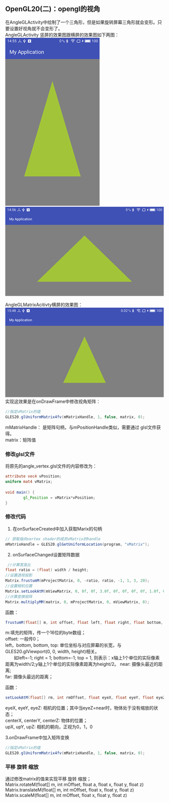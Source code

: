 ## OpenGL20(二)：opengl的视角 ##
在AngleGLActivity中绘制了一个三角形，但是如果旋转屏幕三角形就会变形。只要设置好视角就不会变形了。<br>
AngleGLActivity 竖屏的效果图跟横屏的效果图如下两图：<br>
![](https://github.com/Jaelyn5526/AndroidOpenGL20/blob/master/image/angle_1.png)
![](https://github.com/Jaelyn5526/AndroidOpenGL20/blob/master/image/angle_2.png)<br>

AngleGLMatrixAcitivty横屏的效果图：<br>
![](https://github.com/Jaelyn5526/AndroidOpenGL20/blob/master/image/angle_3.png)<br>
实现这效果是在onDrawFrame中修改视角矩阵：
```java
//指定vMatrix的值
GLES20.glUniformMatrix4fv(mMatrixHandle, 1, false, matrix, 0);
```
mMatrixHandle： 是矩阵句柄，与mPositionHandle类似，需要通过 glsl文件获得。<br>
matrix：矩阵值<br>

### 修改glsl文件 ###
将原先的angle_vertex.glsl文件的内容修改为：
```glsl
attribute vec4 vPosition;
uniform mat4 vMatrix;

void main() {
        gl_Position = vMatrix*vPosition;
}
```

### 修改代码 ###
1. 在onSurfaceCreated中加入获取Marix的句柄<br>
```java
// 获取指向vertex shader的成员vMatrix的handle
mMatrixHandle = GLES20.glGetUniformLocation(program, "vMatrix");
```
2. onSurfaceChanged设置矩阵数据
```java
 //计算宽高比
float ratio = (float) width / height;
//设置透视投影
Matrix.frustumM(mProjectMatrix, 0, -ratio, ratio, -1, 1, 3, 20);
//设置相机位置
Matrix.setLookAtM(mViewMatrix, 0, 0f, 0f, 3.0f, 0f, 0f, 0f, 0f, 1.0f, 0.0f);
//计算变换矩阵
Matrix.multiplyMM(matrix, 0, mProjectMatrix, 0, mViewMatrix, 0);
```
函数：<br>
```java
frustumM(float[] m, int offset, float left, float right, float bottom, float top, float near, float far)
```
m:填充的矩阵，传一个16位的byte数组；<br>
offset: 一般传0；<br>
left，bottom, bottom, top: 单位坐标与对应屏幕的长宽，与GLES20.glViewport(0, 0, width, height)相关。<br>
        如left=-1; right = 1; bottom=-1; top = 1, 则表示：x轴上1个单位的实际像素距离为width/2;y轴上1个单位的实际像素距离为height/2。
near: 摄像头最近的距离;<br>
far: 摄像头最远的距离；<br>

函数：<br>
```java
setLookAtM(float[] rm, int rmOffset, float eyeX, float eyeY, float eyeZ, float centerX, float centerY, float centerZ, float upX, float upY, float upZ) 
```
eyeX, eyeY, eyeZ: 相机的位置；其中当eyeZ=near时，物体处于没有缩放的状态；<br>
centerX, centerY, centerZ: 物体的位置；<br>
upX, upY, upZ: 相机的朝向，正视为0，1，0<br>

3.onDrawFrame中加入矩阵变换<br>
```java
//指定vMatrix的值
GLES20.glUniformMatrix4fv(mMatrixHandle, 1, false, matrix, 0);
```

### 平移 旋转 缩放 ###
通过修改matrix的值来实现平移 旋转 缩放；<br>
Matrix.rotateM(float[] m, int mOffset, float a, float x, float y, float z)<br>
Matrix.translateM(float[] m, int mOffset, float x, float y, float z)<br>
Matrix.scaleM(float[] m, int mOffset, float x, float y, float z)<br>

